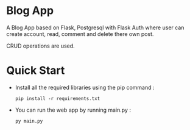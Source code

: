 # Blog App


A Blog App based on Flask, Postgresql with Flask Auth where user can create account, read, comment and delete there own post.

CRUD operations are used.
 


# Quick Start

* Install all the required libraries using the pip command : 

    `pip install -r requirements.txt`

* You can run the web app by running main.py :

     `py main.py`
